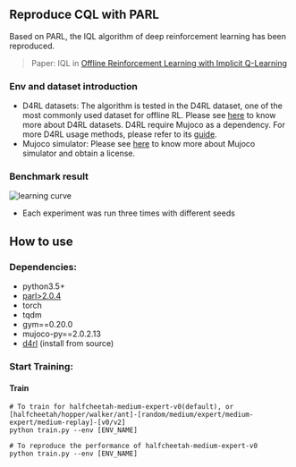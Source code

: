 ## Reproduce CQL with PARL

Based on PARL, the IQL algorithm of deep reinforcement learning has been reproduced.

> Paper: IQL in [Offline Reinforcement Learning with Implicit Q-Learning](https://arxiv.org/abs/2110.06169)

### Env and dataset introduction
+ D4RL datasets: The algorithm is tested in the D4RL dataset, one of the most commonly used dataset for offline RL. Please see [here](https://sites.google.com/view/d4rl/home) to know more about D4RL datasets. D4RL require Mujoco as a dependency. For more D4RL usage methods, please refer to its [guide](https://github.com/rail-berkeley/d4rl#using-d4rl).
+ Mujoco simulator: Please see [here](http://mujoco.org/) to know more about Mujoco simulator and obtain a license.

### Benchmark result

![learning curve](https://github.com/benchmarking-rl/PARL-experiments/blob/master/IQL/torch/result.png)

+ Each experiment was run three times with different seeds

## How to use
### Dependencies:
+ python3.5+
+ [parl>2.0.4](https://github.com/PaddlePaddle/PARL)
+ torch
+ tqdm
+ gym==0.20.0
+ mujoco-py==2.0.2.13
+ [d4rl](https://github.com/rail-berkeley/d4rl) (install from source)

### Start Training:
#### Train
```
# To train for halfcheetah-medium-expert-v0(default), or [halfcheetah/hopper/walker/ant]-[random/medium/expert/medium-expert/medium-replay]-[v0/v2]
python train.py --env [ENV_NAME]

# To reproduce the performance of halfcheetah-medium-expert-v0
python train.py --env [ENV_NAME]
